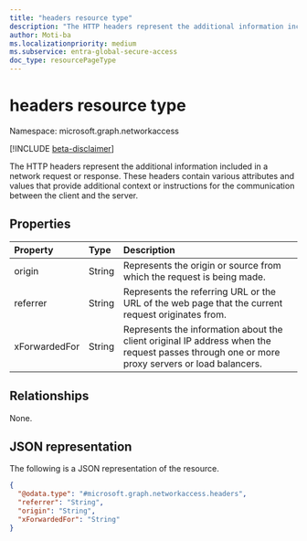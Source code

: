 ```yaml
---
title: "headers resource type"
description: "The HTTP headers represent the additional information included in a network request or response. These headers contain various attributes and values that provide additional context or instructions for the communication between the client and the server."
author: Moti-ba
ms.localizationpriority: medium
ms.subservice: entra-global-secure-access
doc_type: resourcePageType
---
```


# headers resource type

Namespace: microsoft.graph.networkaccess

[!INCLUDE [beta-disclaimer](../../includes/beta-disclaimer.md)]

The HTTP headers represent the additional information included in a network request or response. These headers contain various attributes and values that provide additional context or instructions for the communication between the client and the server.

## Properties
|Property|Type|Description|
|:---|:---|:---|
|origin|String|Represents the origin or source from which the request is being made.|
|referrer|String|Represents the referring URL or the URL of the web page that the current request originates from.|
|xForwardedFor|String|Represents the information about the client original IP address when the request passes through one or more proxy servers or load balancers.|

## Relationships
None.

## JSON representation
The following is a JSON representation of the resource.
<!-- {
  "blockType": "resource",
  "@odata.type": "microsoft.graph.networkaccess.headers"
}
-->
``` json
{
  "@odata.type": "#microsoft.graph.networkaccess.headers",
  "referrer": "String",
  "origin": "String",
  "xForwardedFor": "String"
}
```

